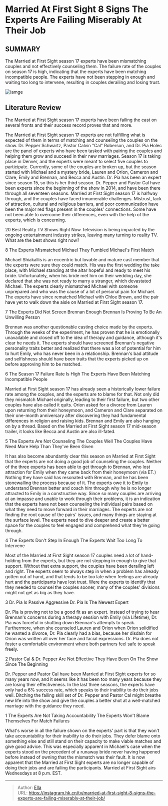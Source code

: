 # Married At First Sight 8 Signs The Experts Are Failing Miserably At Their Job


## SUMMARY 


 The Married at First Sight season 17 experts have been mismatching couples and not effectively counseling them. 
 The failure rate of the couples on season 17 is high, indicating that the experts have been matching incompatible people. 
 The experts have not been stepping in enough and waiting too long to intervene, resulting in couples derailing and losing trust. 

![iamge](https://static1.srcdn.com/wordpress/wp-content/uploads/2024/01/married-at-first-sight-experts-dr-pepper-dr-pia-and-pastor-cal.jpg)

## Literature Review

The Married at First Sight season 17 experts have been failing the cast on several fronts and their success record proves that and more.




The Married at First Sight season 17 experts are not fulfilling what is expected of them in terms of matching and counseling the couples on the show. Dr. Pepper Schwartz, Pastor Calvin &#34;Cal&#34; Roberson, and Dr. Pia Holec are the panel of experts who have been tasked with pairing the couples and helping them grow and succeed in their new marriages. Season 17 is taking place in Denver, and the experts were meant to select five couples to participate. Currently, some of the couples are broken up, but the season started with Michael and a mystery bride, Lauren and Orion, Cameron and Clare, Emily and Brennan, and Becca and Austin.
Dr. Pia has been an expert since season 15, so this is her third season. Dr. Pepper and Pastor Cal have been experts since the beginning of the show in 2014, and have been there through all seventeen seasons. Married at First Sight season 17 is halfway through, and the couples have faced innumerable challenges. Mistrust, lack of attraction, cultural and religious barriers, and poor communication have been the major red flags present in the couples&#39; connections. Some have not been able to overcome their differences, even with the help of the experts, which is concerning.
            
 
 20 Best Reality TV Shows Right Now 
Television is being impacted by the ongoing entertainment industry strikes, leaving many turning to reality TV. What are the best shows right now?












 








 8  The Experts Mismatched Michael 
They Fumbled Michael&#39;s First Match


 







Michael Shiakallis is an eccentric but lovable and mature cast member that the experts were sure they could match. His was the first wedding the take place, with Michael standing at the altar hopeful and ready to meet his bride. Unfortunately, when his bride met him on their wedding day, she declared that she was not ready to marry a stranger, which devastated Michael. The experts clearly mismatched Michael with someone unprepared and who was the cause of a lot of personal pain for Michael. The experts have since rematched Michael with Chloe Brown, and the pair have yet to walk down the aisle on Married at First Sight season 17.





 7  The Experts Did Not Screen Brennan Enough 
Brennan Is Proving To Be An Unwilling Person


 







Brennan was another questionable casting choice made by the experts. Through the weeks of the experiment, he has proven that he is emotionally unavailable and closed off to the idea of therapy and guidance, although it&#39;s clear he needs it. The experts should have screened Brennan&#39;s negative personality traits better and realized that there was a lot of potential for him to hurt Emily, who has never been in a relationship. Brennan&#39;s bad attitude and selfishness should have been traits that the experts picked up on before approving him to be matched.





 6  The Season 17 Failure Rate Is High 
The Experts Have Been Matching Incompatible People
        

Married at First Sight season 17 has already seen a historically lower failure rate among the couples, and the experts are to blame for that. Not only did they mismatch Michael originally, leading to their first failure, but two other couples have also called it quits. Orion asked for a divorce from Lauren upon returning from their honeymoon, and Cameron and Clare separated on their one-month anniversary after discovering they had fundamental differences in religion and raising kids. Brennan and Emily are also hanging on by a thread. Based on the Married at First Sight season 17 mid-season trailer, it looks like Becca and Austin are also ill-fated.





 5  The Experts Are Not Counseling The Couples Well 
The Couples Have Need More Help Than They&#39;ve Been Given


It has also become abundantly clear this season on Married at First Sight that the experts are not doing a good job of counseling the couples. Neither of the three experts has been able to get through to Brennan, who lost attraction for Emily when they came back from their honeymoon (via ET.) Nothing they have said has resonated with Brennan, and he has been stonewalling the process because of it. The experts owe it to Emily to understand Brennan better and coach him through why he is no longer attracted to Emily in a constructive way.
Since so many couples are arriving at an impasse and unable to work through their problems, it is an indication that the experts have not been counseling the individual pairs based on what they need to move forward in their marriages. The experts are not finding the root cause of the pairs&#39; issues, and many things are staying at the surface level. The experts need to dive deeper and create a better space for the couples to feel engaged and comprehend what they&#39;re going through.





 4  The Experts Don&#39;t Step In Enough 
The Experts Wait Too Long To Intervene
        

Most of the Married at First Sight season 17 couples need a lot of hand-holding from the experts, but they are not stepping in enough to give that support. Without that extra support, the couples have been derailing left and right. The experts seem to always step in when a problem has already gotten out of hand, and that tends to be too late when feelings are already hurt and the participants have lost trust. Were the experts to identify that they needed to counsel the couples sooner, many of the couples&#39; divisions might not get as big as they have.





 3  Dr. Pia Is Passive Aggressive 
Dr. Pia Is The Newest Expert


Dr. Pia is proving not to be a good fit as an expert. Instead of trying to hear Brennan&#39;s concerns during a therapy session with Emily (via Lifetime), Dr. Pia was forceful in shutting down Brennan&#39;s attempts to speak. Furthermore, when she counseled Lauren and Orion when Orion solidified he wanted a divorce, Dr. Pia clearly had a bias, because her disdain for Orion was written all over her face and facial expressions. Dr. Pia does not foster a comfortable environment where both partners feel safe to speak freely.





 2  Pastor Cal &amp; Dr. Pepper Are Not Effective 
They Have Been On The Show Since The Beginning
        

Dr. Pepper and Pastor Cal have been Married at First Sight experts for so many years now, and it seems like it has been too many years because they are losing their effectiveness. In the last three seasons, the experts have only had a 6% success rate, which speaks to their inability to do their jobs well. Ditching the failing skill set of Dr. Pepper and Pastor Cal might breathe new life into the show and give the couples a better shot at a well-matched marriage with the guidance they need.





 1  The Experts Are Not Taking Accountability 
The Experts Won&#39;t Blame Themselves For Match Failures
        

What&#39;s worse in all the failure shown on the experts&#39; part is that they won&#39;t take accountability for their inability to do their jobs. They defer blame onto something else and still stand on their capacity to make viable matches and give good advice. This was especially apparent in Michael&#39;s case when the experts stood on the precedent of a runaway bride never having happened before instead of owning that the mismatch was their fault. It is now apparent that the Married at First Sight experts are no longer capable of doing their jobs and are failing the participants.
Married at First Sight airs Wednesdays at 8 p.m. EST.




---

> Author: [Ella](https://instagram.hk.cn/)  
> URL: https://instagram.hk.cn/tv/married-at-first-sight-8-signs-the-experts-are-failing-miserably-at-their-job/  

